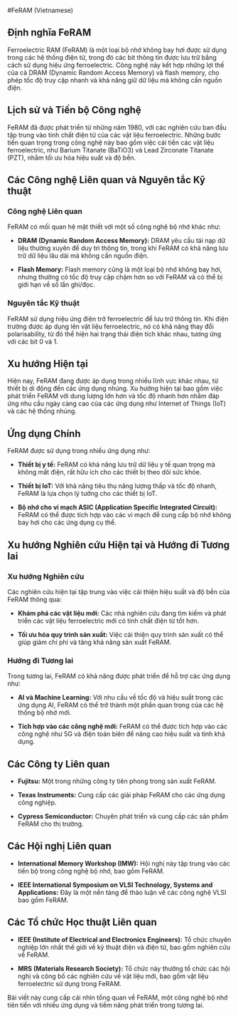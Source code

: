 #FeRAM (Vietnamese)

## Định nghĩa FeRAM

Ferroelectric RAM (FeRAM) là một loại bộ nhớ không bay hơi được sử dụng trong các hệ thống điện tử, trong đó các bit thông tin được lưu trữ bằng cách sử dụng hiệu ứng ferroelectric. Công nghệ này kết hợp những lợi thế của cả DRAM (Dynamic Random Access Memory) và flash memory, cho phép tốc độ truy cập nhanh và khả năng giữ dữ liệu mà không cần nguồn điện.

## Lịch sử và Tiến bộ Công nghệ

FeRAM đã được phát triển từ những năm 1980, với các nghiên cứu ban đầu tập trung vào tính chất điện từ của các vật liệu ferroelectric. Những bước tiến quan trọng trong công nghệ này bao gồm việc cải tiến các vật liệu ferroelectric, như Barium Titanate (BaTiO3) và Lead Zirconate Titanate (PZT), nhằm tối ưu hóa hiệu suất và độ bền.

## Các Công nghệ Liên quan và Nguyên tắc Kỹ thuật

### Công nghệ Liên quan

FeRAM có mối quan hệ mật thiết với một số công nghệ bộ nhớ khác như:

- **DRAM (Dynamic Random Access Memory):** DRAM yêu cầu tái nạp dữ liệu thường xuyên để duy trì thông tin, trong khi FeRAM có khả năng lưu trữ dữ liệu lâu dài mà không cần nguồn điện.
  
- **Flash Memory:** Flash memory cũng là một loại bộ nhớ không bay hơi, nhưng thường có tốc độ truy cập chậm hơn so với FeRAM và có thể bị giới hạn về số lần ghi/đọc.

### Nguyên tắc Kỹ thuật

FeRAM sử dụng hiệu ứng điện trở ferroelectric để lưu trữ thông tin. Khi điện trường được áp dụng lên vật liệu ferroelectric, nó có khả năng thay đổi polarisability, từ đó thể hiện hai trạng thái điện tích khác nhau, tương ứng với các bit 0 và 1.

## Xu hướng Hiện tại

Hiện nay, FeRAM đang được áp dụng trong nhiều lĩnh vực khác nhau, từ thiết bị di động đến các ứng dụng nhúng. Xu hướng hiện tại bao gồm việc phát triển FeRAM với dung lượng lớn hơn và tốc độ nhanh hơn nhằm đáp ứng nhu cầu ngày càng cao của các ứng dụng như Internet of Things (IoT) và các hệ thống nhúng.

## Ứng dụng Chính

FeRAM được sử dụng trong nhiều ứng dụng như:

- **Thiết bị y tế:** FeRAM có khả năng lưu trữ dữ liệu y tế quan trọng mà không mất điện, rất hữu ích cho các thiết bị theo dõi sức khỏe.
  
- **Thiết bị IoT:** Với khả năng tiêu thụ năng lượng thấp và tốc độ nhanh, FeRAM là lựa chọn lý tưởng cho các thiết bị IoT.

- **Bộ nhớ cho vi mạch ASIC (Application Specific Integrated Circuit):** FeRAM có thể được tích hợp vào các vi mạch để cung cấp bộ nhớ không bay hơi cho các ứng dụng cụ thể.

## Xu hướng Nghiên cứu Hiện tại và Hướng đi Tương lai

### Xu hướng Nghiên cứu

Các nghiên cứu hiện tại tập trung vào việc cải thiện hiệu suất và độ bền của FeRAM thông qua:

- **Khám phá các vật liệu mới:** Các nhà nghiên cứu đang tìm kiếm và phát triển các vật liệu ferroelectric mới có tính chất điện từ tốt hơn.
  
- **Tối ưu hóa quy trình sản xuất:** Việc cải thiện quy trình sản xuất có thể giúp giảm chi phí và tăng khả năng sản xuất FeRAM.

### Hướng đi Tương lai

Trong tương lai, FeRAM có khả năng được phát triển để hỗ trợ các ứng dụng như:

- **AI và Machine Learning:** Với nhu cầu về tốc độ và hiệu suất trong các ứng dụng AI, FeRAM có thể trở thành một phần quan trọng của các hệ thống bộ nhớ mới.

- **Tích hợp vào các công nghệ mới:** FeRAM có thể được tích hợp vào các công nghệ như 5G và điện toán biên để nâng cao hiệu suất và tính khả dụng.

## Các Công ty Liên quan

- **Fujitsu:** Một trong những công ty tiên phong trong sản xuất FeRAM.
  
- **Texas Instruments:** Cung cấp các giải pháp FeRAM cho các ứng dụng công nghiệp.

- **Cypress Semiconductor:** Chuyên phát triển và cung cấp các sản phẩm FeRAM cho thị trường.

## Các Hội nghị Liên quan

- **International Memory Workshop (IMW):** Hội nghị này tập trung vào các tiến bộ trong công nghệ bộ nhớ, bao gồm FeRAM.
  
- **IEEE International Symposium on VLSI Technology, Systems and Applications:** Đây là một nền tảng để thảo luận về các công nghệ VLSI bao gồm FeRAM.

## Các Tổ chức Học thuật Liên quan

- **IEEE (Institute of Electrical and Electronics Engineers):** Tổ chức chuyên nghiệp lớn nhất thế giới về kỹ thuật điện và điện tử, bao gồm nghiên cứu về FeRAM.

- **MRS (Materials Research Society):** Tổ chức này thường tổ chức các hội nghị và công bố các nghiên cứu về vật liệu mới, bao gồm vật liệu ferroelectric sử dụng trong FeRAM.

Bài viết này cung cấp cái nhìn tổng quan về FeRAM, một công nghệ bộ nhớ tiên tiến với nhiều ứng dụng và tiềm năng phát triển trong tương lai.